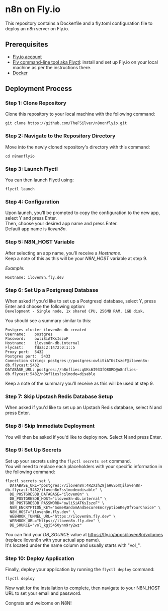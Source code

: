# n8n on Fly.io
This repository contains a Dockerfile and a fly.toml configuration file to deploy an n8n server on Fly.io.

## Prerequisites
- [Fly.io account](https://fly.io/)  
- [Fly command-line tool aka Flyctl](https://fly.io/docs/getting-started/installing-flyctl/): install and set up Fly.io on your local machine as per the instructions there.  
- [Docker](https://www.docker.com/products/docker-desktop)

## Deployment Process  
### Step 1: Clone Repository  
Clone this repository to your local machine with the following command:
```
git clone https://github.com/TheFSilver/n8nonflyio.git
``` 

### Step 2: Navigate to the Repository Directory  
Move into the newly cloned repository's directory with this command:
```
cd n8nonflyio
```

### Step 3: Launch Flyctl
You can then launch Flyctl using:
```
flyctl launch
```

### Step 4: Configuration
Upon launch, you'll be prompted to copy the configuration to the new app, select Y and press Enter.  
Then, choose your desired app name and press Enter.  
Default app name is *ìloven8n*.

### Step 5: N8N_HOST Variable
After selecting an app name, you'll receive a *Hostname*.  
Keep a note of this as this will be your *N8N_HOST* variable at step 9.  

*Example:*  
```
Hostname: iloven8n.fly.dev
```

### Step 6: Set Up a Postgresql Database
When asked if you'd like to set up a Postgresql database, select Y, press Enter and choose the following option:  
```Development - Single node, 1x shared CPU, 256MB RAM, 1GB disk.```  

You should see a summary similar to this:
```
Postgres cluster iloven8n-db created
Username:    postgres
Password:    owliSiATKsIszoF
Hostname:    iloven8n-db.internal
Flycast:     fdaa:2:1472:0:1::5
Proxy port:  5432
Postgres port:  5433
Connection string: postgres://postgres:owliSiATKsIszoF@iloven8n-db.flycast:5432    
DATABASE_URL: postgres://n8nflies:qUKs6I933fQ8ORD@n8nflies-db.flycast:5432/n8nflies?sslmode=disable
```
Keep a note of the summary you'll receive as this will be used at step 9.


### Step 7: Skip Upstash Redis Database Setup
When asked if you'd like to set up an Upstash Redis database, select N and press Enter.

### Step 8: Skip Immediate Deployment
You will then be asked if you'd like to deploy now. Select N and press Enter.

### Step 9: Set Up Secrets
Set up your secrets using the `flyctl secrets set` command.  
You will need to replace each placeholders with your specific information in the following command:
```
flyctl secrets set \
  DATABASE_URL="postgres://iloven8n:4RZXzhZ9jaHGS5m@iloven8n-db.flycast:5432/iloven8n?sslmode=disable" \
  DB_POSTGRESDB_DATABASE="iloven8n" \
  DB_POSTGRESDB_HOST="iloven8n-db.internal" \
  DB_POSTGRESDB_PASSWORD="owliSiATKsIszoF" \
  N8N_ENCRYPTION_KEY="SomeRandomAndSecureEncryptionKeyOfYourChoice" \
  N8N_HOST="iloven8n.fly.dev" \
  WEBHOOK_TUNNEL_URL="https://iloven8n.fly.dev" \
  WEBHOOK_URL="https://iloven8n.fly.dev" \
  DB_SOURCE="vol_kgj5450ynn9ry2wz"
```
You can find your *DB_SOURCE* value at https://fly.io/apps/iloven8n/volumes (replace iloven8n with your actual app name).  
It's located under the name column and usually starts with "vol_".

### Step 10: Deploy Application
Finally, deploy your application by running the `flyctl deploy` command:
```
flyctl deploy
```

Now wait for the installation to complete, then navigate to your N8N_HOST URL to set your email and password.

Congrats and welcome on N8N!
